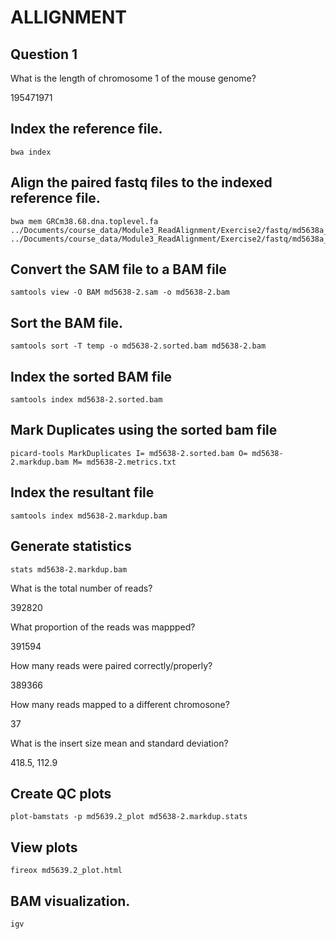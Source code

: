 # ALLIGNMENT

## Question 1

What is the length of chromosome 1 of the mouse genome?

195471971

## Index the reference file.

```
bwa index
```
## Align the paired fastq files to the indexed reference file.

```
bwa mem GRCm38.68.dna.toplevel.fa ../Documents/course_data/Module3_ReadAlignment/Exercise2/fastq/md5638a_7_87000000_R1.fastq ../Documents/course_data/Module3_ReadAlignment/Exercise2/fastq/md5638a_7_87000000_R2.fastq
```
## Convert the SAM file to a BAM file

```
samtools view -O BAM md5638-2.sam -o md5638-2.bam
```
## Sort the BAM file.

```
samtools sort -T temp -o md5638-2.sorted.bam md5638-2.bam 
```

## Index the sorted BAM file

```
samtools index md5638-2.sorted.bam
```

## Mark Duplicates using the sorted bam file

```
picard-tools MarkDuplicates I= md5638-2.sorted.bam O= md5638-2.markdup.bam M= md5638-2.metrics.txt
```
## Index the resultant file

```
samtools index md5638-2.markdup.bam
```
## Generate statistics 

```
stats md5638-2.markdup.bam
```
What is the total number of reads?

 392820

What proportion of the reads was mappped?

 391594
 
How many reads were paired correctly/properly?

389366

How many reads mapped to a different chromosone?

37

What is the insert size mean and standard deviation?

418.5,
112.9

## Create QC plots

```
plot-bamstats -p md5639.2_plot md5638-2.markdup.stats 
```

## View plots
 
 ```
 fireox md5639.2_plot.html
 ```
 ## BAM visualization.
 
 ```
 igv
 ```





